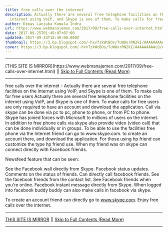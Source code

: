 ```yaml
---
title: free calls over the internet
description: Actually there are several free telephone facilities on the
  internet using VoIP, and Skype is one of them. To make calls for free users
author: Dimas Lanjaka Kumala Indra
url: https://www.webmanajemen.com/2017/09/free-calls-over-internet.html
date: 2017-09-25T01:49:07+07:00
updated: 2017-09-24T18:49:00.000Z
thumbnail: https://3.bp.blogspot.com/-hxvTzkWtBOs/TuW8orRN2kI/AAAAAAAAAcQ/GlQU_popqJM/s1600/skype.JPG
cover: https://3.bp.blogspot.com/-hxvTzkWtBOs/TuW8orRN2kI/AAAAAAAAAcQ/GlQU_popqJM/s1600/skype.JPG
---
```


<hr/> [THIS SITE IS MIRROR](https://www.webmanajemen.com/2017/09/free-calls-over-internet.html) || <a href="https://www.webmanajemen.com/2017/09/free-calls-over-internet.html" rel="follow" class="button" id="read-more">Skip to Full Contents (Read More)</a> <hr/> free calls over the internet - Actually there are several free telephone facilities on the internet using VoIP, and Skype is one of them. To make calls for free users Actually there are several free telephone facilities on the internet using VoIP, and Skype is one of them. To make calls for free users are only required to have an account and download the application. Call via skype can be done via pc to pc, phone to phone, or from PC to phone. 
Skype has joined forces with Microsoft to millions of users on the internet. In addition to free phone calls via skype also provide video (video call) that can be done individually or in groups. 
To be able to use the facilities free phone via the Internet friend can go to www.skype.com. to create an account there, and download the application. For those using hp friend can customize the type hp friend use. 
When my friend was on skype can connect directly with Facebook friends. 

Newsfeed feature that can be seen: 

 See the Facebook wall directly from Skype. 
 Facebook status updates. 
 Comments on the status of friends. 
 Can directly call facebook friends. 
 See the facebook friends from the contact list. 
 See Facebook friends when you're online. 
 Facebook instant message directly from Skype. 
When logged into facebook buddy buddy can also make calls in facebook via skype. 

To create an account friend can directly go to www.skype.com. 
Enjoy free calls over the internet. <hr/> [THIS SITE IS MIRROR](https://www.webmanajemen.com/2017/09/free-calls-over-internet.html) || <a href="https://www.webmanajemen.com/2017/09/free-calls-over-internet.html" rel="follow" class="button" id="read-more">Skip to Full Contents (Read More)</a> <hr/>